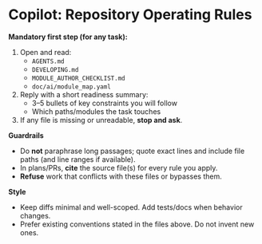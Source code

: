 # Copilot: Repository Operating Rules

**Mandatory first step (for any task):**
1. Open and read:
   - `AGENTS.md`
   - `DEVELOPING.md`
   - `MODULE_AUTHOR_CHECKLIST.md`
   - `doc/ai/module_map.yaml`
2. Reply with a short readiness summary:
   - 3–5 bullets of key constraints you will follow
   - Which paths/modules the task touches
3. If any file is missing or unreadable, **stop and ask**.

**Guardrails**
- Do **not** paraphrase long passages; quote exact lines and include file paths (and line ranges if available).
- In plans/PRs, **cite** the source file(s) for every rule you apply.
- **Refuse** work that conflicts with these files or bypasses them.

**Style**
- Keep diffs minimal and well-scoped. Add tests/docs when behavior changes.
- Prefer existing conventions stated in the files above. Do not invent new ones.

